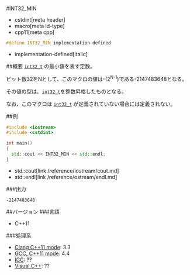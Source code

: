 #INT32_MIN
* cstdint[meta header]
* macro[meta id-type]
* cpp11[meta cpp]

```cpp
#define INT32_MIN implementation-defined
```
* implementation-defined[italic]

##概要
[`int32_t`](int32_t.md) の最小値を表す定数。

ビット数32をNとして、このマクロの値は-(2<sup>N-1</sup>)である-2147483648となる。

その値の型は、[`int32_t`](int32_t.md)を整数昇格したものとなる。

なお、このマクロは [`int32_t`](int32_t.md) が定義されていない場合には定義されない。

##例
```cpp
#include <iostream>
#include <cstdint>

int main()
{
  std::cout << INT32_MIN << std::endl;
}
```
* std::cout[link /reference/iostream/cout.md]
* std::endl[link /reference/ostream/endl.md]


###出力
```
-2147483648
```


##バージョン
###言語
- C++11

###処理系
- [Clang C++11 mode](/implementation.md#clang): 3.3
- [GCC, C++11 mode](/implementation.md#gcc): 4.4
- [ICC](/implementation.md#icc): ??
- [Visual C++](/implementation.md#visual_cpp): ??

